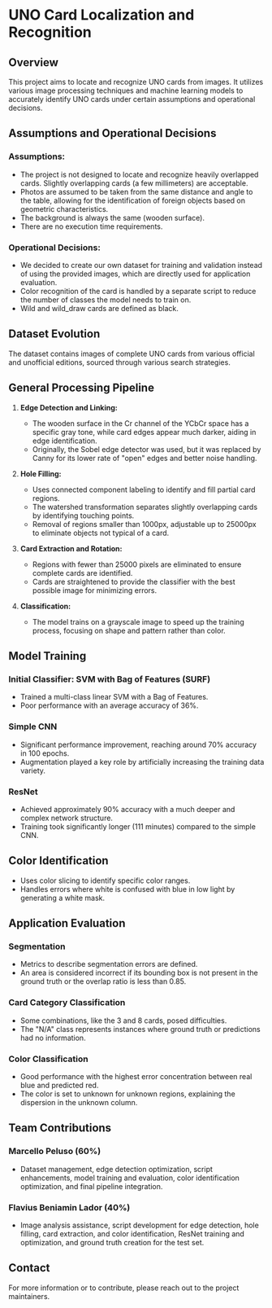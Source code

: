 
# UNO Card Localization and Recognition

## Overview
This project aims to locate and recognize UNO cards from images. It utilizes various image processing techniques and machine learning models to accurately identify UNO cards under certain assumptions and operational decisions.

## Assumptions and Operational Decisions

### Assumptions:
- The project is not designed to locate and recognize heavily overlapped cards. Slightly overlapping cards (a few millimeters) are acceptable.
- Photos are assumed to be taken from the same distance and angle to the table, allowing for the identification of foreign objects based on geometric characteristics.
- The background is always the same (wooden surface).
- There are no execution time requirements.

### Operational Decisions:
- We decided to create our own dataset for training and validation instead of using the provided images, which are directly used for application evaluation.
- Color recognition of the card is handled by a separate script to reduce the number of classes the model needs to train on.
- Wild and wild_draw cards are defined as black.

## Dataset Evolution
The dataset contains images of complete UNO cards from various official and unofficial editions, sourced through various search strategies.

## General Processing Pipeline

1. **Edge Detection and Linking:**
   - The wooden surface in the Cr channel of the YCbCr space has a specific gray tone, while card edges appear much darker, aiding in edge identification.
   - Originally, the Sobel edge detector was used, but it was replaced by Canny for its lower rate of "open" edges and better noise handling.

2. **Hole Filling:**
   - Uses connected component labeling to identify and fill partial card regions.
   - The watershed transformation separates slightly overlapping cards by identifying touching points.
   - Removal of regions smaller than 1000px, adjustable up to 25000px to eliminate objects not typical of a card.

3. **Card Extraction and Rotation:**
   - Regions with fewer than 25000 pixels are eliminated to ensure complete cards are identified.
   - Cards are straightened to provide the classifier with the best possible image for minimizing errors.

4. **Classification:**
   - The model trains on a grayscale image to speed up the training process, focusing on shape and pattern rather than color.

## Model Training

### Initial Classifier: SVM with Bag of Features (SURF)
- Trained a multi-class linear SVM with a Bag of Features.
- Poor performance with an average accuracy of 36%.

### Simple CNN
- Significant performance improvement, reaching around 70% accuracy in 100 epochs.
- Augmentation played a key role by artificially increasing the training data variety.

### ResNet
- Achieved approximately 90% accuracy with a much deeper and complex network structure.
- Training took significantly longer (111 minutes) compared to the simple CNN.

## Color Identification
- Uses color slicing to identify specific color ranges.
- Handles errors where white is confused with blue in low light by generating a white mask.

## Application Evaluation

### Segmentation
- Metrics to describe segmentation errors are defined.
- An area is considered incorrect if its bounding box is not present in the ground truth or the overlap ratio is less than 0.85.

### Card Category Classification
- Some combinations, like the 3 and 8 cards, posed difficulties.
- The "N/A" class represents instances where ground truth or predictions had no information.

### Color Classification
- Good performance with the highest error concentration between real blue and predicted red.
- The color is set to unknown for unknown regions, explaining the dispersion in the unknown column.

## Team Contributions

### Marcello Peluso (60%)
- Dataset management, edge detection optimization, script enhancements, model training and evaluation, color identification optimization, and final pipeline integration.

### Flavius Beniamin Lador (40%)
- Image analysis assistance, script development for edge detection, hole filling, card extraction, and color identification, ResNet training and optimization, and ground truth creation for the test set.

## Contact
For more information or to contribute, please reach out to the project maintainers.
